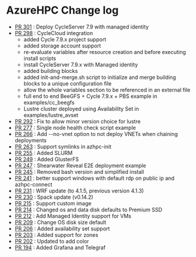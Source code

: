 # AzureHPC Change log

- [PR 301](https://github.com/Azure/azurehpc/pull/301) : Deploy CycleServer 7.9 with managed identity
- [PR 298](https://github.com/Azure/azurehpc/pull/298) : CycleCloud integration
    - added Cycle 7.9.x project support
    - added storage account support
    - re-evaluate variables after resource creation and before executing install scripts
    - install CycleServer 7.9.x with Managed identity
    - added building blocks
    - added init-and-merge.sh script to initialize and merge building blocks to a unique configuration file
    - allow the whole variables section to be referenced in an external file
    - full end to end BeeGFS + Cycle 7.9.x + PBS example in examples/cc_beegfs
    - Lustre cluster deployed using Availability Set in examples/lustre_avset
- [PR 292](https://github.com/Azure/azurehpc/pull/277) : Fix to allow minor version choice for lustre
- [PR 277](https://github.com/Azure/azurehpc/pull/277) : Single node health check script example
- [PR 266](https://github.com/Azure/azurehpc/pull/266) : Add --no-vnet option to not deploy VNETs when chaining deployments
- [PR 263](https://github.com/Azure/azurehpc/pull/263) : Support symlinks in azhpc-init
- [PR 255](https://github.com/Azure/azurehpc/pull/255) : Added SLURM
- [PR 249](https://github.com/Azure/azurehpc/pull/249) : Added GlusterFS
- [PR 247](https://github.com/Azure/azurehpc/pull/247) : Shearwater Reveal E2E deployment example
- [PR 245](https://github.com/Azure/azurehpc/pull/245) : Removed bash version and simplified install
- [PR 241](https://github.com/Azure/azurehpc/pull/241) : better support windows with default rdp on public ip and azhpc-connect 
- [PR 231](https://github.com/Azure/azurehpc/pull/231) : WRF update (to 4.1.5, previous version 4.1.3) 
- [PR 230](https://github.com/Azure/azurehpc/pull/230) : Spack update (v0.14.2)
- [PR 215](https://github.com/Azure/azurehpc/pull/215) : Support custom image
- [PR 214](https://github.com/Azure/azurehpc/pull/214) : Changed os and data disk defaults to Premium SSD
- [PR 212](https://github.com/Azure/azurehpc/pull/212) : Add Managed Identity support for VMs
- [PR 209](https://github.com/Azure/azurehpc/pull/209) : Change OS disk size default
- [PR 206](https://github.com/Azure/azurehpc/pull/206) : Added availability set support 
- [PR 203](https://github.com/Azure/azurehpc/pull/203) : Added support for zones 
- [PR 202](https://github.com/Azure/azurehpc/pull/202) : Updated to add color 
- [PR 194](https://github.com/Azure/azurehpc/pull/194) : Added Grafana and Telegraf 

